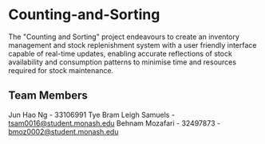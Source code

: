 # Counting-and-Sorting

The "Counting and Sorting" project endeavours to create an inventory management and stock replenishment system with a user friendly interface capable of real-time updates, enabling accurate reflections of stock availability and consumption patterns to minimise time and resources required for stock maintenance. 


## Team Members
Jun Hao Ng - 33106991
Tye Bram Leigh Samuels - tsam0016@student.monash.edu
Behnam Mozafari - 32497873 - bmoz0002@student.monash.edu